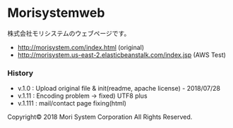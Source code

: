 # Morisystemweb
株式会社モリシステムのウェブページです。
* http://morisystem.com/index.html (original)
* http://morisystem.us-east-2.elasticbeanstalk.com/index.jsp 
(AWS Test)

### History
- v.1.0 : Upload original file & init(readme, apache license) - 2018/07/28
- v.1.11 : Encoding problem -> fixed) UTF8 plus
- v.1.111 : mail/contact page fixing(html)

Copyright© 2018 Mori System Corporation All Rights Reserved.
